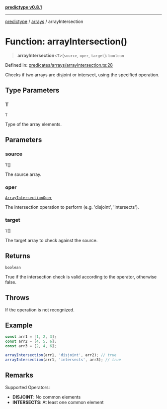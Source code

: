 [**predictype v0.8.1**](../../README.md)

***

[predictype](../../modules.md) / [arrays](../README.md) / arrayIntersection

# Function: arrayIntersection()

> **arrayIntersection**\<`T`\>(`source`, `oper`, `target`): `boolean`

Defined in: [predicates/arrays/arrayIntersection.ts:28](https://github.com/maduhaime/predictype/blob/2310adbaccb6fbc00cdab8e345e79bd5b09e40f5/src/predicates/arrays/arrayIntersection.ts#L28)

Checks if two arrays are disjoint or intersect, using the specified operation.

## Type Parameters

### T

`T`

Type of the array elements.

## Parameters

### source

`T`[]

The source array.

### oper

[`ArrayIntersectionOper`](../enums/type-aliases/ArrayIntersectionOper.md)

The intersection operation to perform (e.g. 'disjoint', 'intersects').

### target

`T`[]

The target array to check against the source.

## Returns

`boolean`

True if the intersection check is valid according to the operator, otherwise false.

## Throws

If the operation is not recognized.

## Example

```ts
const arr1 = [1, 2, 3];
const arr2 = [4, 5, 6];
const arr3 = [2, 4, 6];

arrayIntersection(arr1, 'disjoint', arr2); // true
arrayIntersection(arr1, 'intersects', arr3); // true
```

## Remarks

Supported Operators:
- **DISJOINT**: No common elements
- **INTERSECTS**: At least one common element
